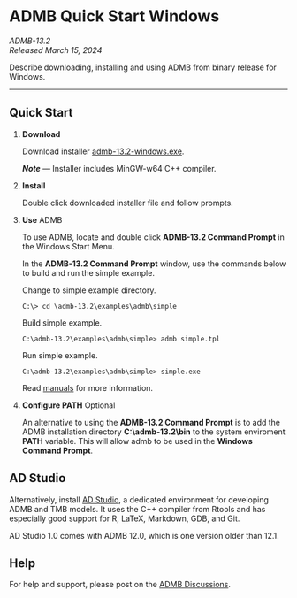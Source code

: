 # ADMB Quick Start Windows

*ADMB-13.2*  
*Released March 15, 2024*  

Describe downloading, installing and using ADMB from binary release for Windows.

---

Quick Start
-----------

1. **Download**

   Download installer [admb-13.2-windows.exe](https://github.com/admb-project/admb/releases/download/admb-13.2/admb-13.2-windows.exe).

   _**Note**_ &mdash; Installer includes MinGW-w64 C++ compiler.

2. **Install**

   Double click downloaded installer file and follow prompts.

3. **Use** ADMB

   To use ADMB, locate and double click **ADMB-13.2 Command Prompt** in the Windows Start Menu.

   In the **ADMB-13.2 Command Prompt** window, use the commands below to build and run the simple example.

   Change to simple example directory.

   ```
   C:\> cd \admb-13.2\examples\admb\simple
   ```

   Build simple example.

   ```
   C:\admb-13.2\examples\admb\simple> admb simple.tpl
   ```

   Run simple example.

   ```
   C:\admb-13.2\examples\admb\simple> simple.exe
   ```

   Read [manuals](http://www.admb-project.org/docs/manuals/) for more information.

4. **Configure PATH** Optional

   An alternative to using the **ADMB-13.2 Command Prompt** is to add the ADMB installation directory **C:\admb-13.2\bin** to the system enviroment **PATH** variable.  This will allow admb to be used in the **Windows Command Prompt**.

AD Studio
---------

Alternatively, install [AD Studio](https://github.com/admb-project/adstudio), a
dedicated environment for developing ADMB and TMB models. It uses the C++
compiler from Rtools and has especially good support for R, LaTeX, Markdown,
GDB, and Git.

AD Studio 1.0 comes with ADMB 12.0, which is one version older than 12.1.

Help
----

For help and support, please post on the [ADMB Discussions](https://github.com/admb-project/admb/discussions).
